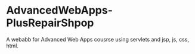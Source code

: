 # AdvancedWebApps-PlusRepairShpop
 A webabb for Advanced Web Apps cousrse using servlets and jsp, js, css, html.
